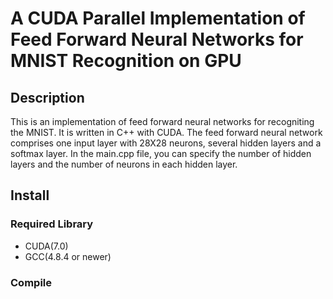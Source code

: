 # A CUDA Parallel Implementation of Feed Forward Neural Networks for MNIST Recognition on GPU

## Description
This is an implementation of feed forward neural networks for recogniting the MNIST. It is written in C++ with CUDA. 
The feed forward neural network comprises one input layer with 28X28 neurons, several hidden layers and a softmax layer.
In the main.cpp file, you can specify the number of hidden layers and the number of neurons in each hidden layer.

## Install
### Required Library
* CUDA(7.0)
* GCC(4.8.4 or newer)

### Compile


<!-- 1. load the following module before make -->
<!-- cuda/7.0 -->
<!-- gcc/4.8.4 -->
